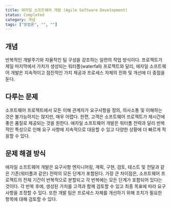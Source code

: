 ```yaml
---
title: 애자일 소프트웨어 개발 (Agile Software Development)
status: Completed
category: 개념
tags: ["방법론", "", ""]
---
```


## 개념

반복적인 개발주기와 자율적인 팀 구성을 강조하는 일련의 작업 방식이다.
프로젝트가 제일 마지막에서 가치가 생성되는 워터폴(waterfall) 프로젝트와 달리,
애자일 소프트웨어 개발은 지속적이고 점진적인 가치 제공과 
프로세스 자체의 진화 및 개선에 더 중점을 둔다.

## 다루는 문제

소프트웨어 프로젝트에서 모든 이해 관계자가 요구사항을 정의, 의사소통 및 이해하는 것은 불가능하지는 않지만, 매우 어렵다. 
한편, 고객은 소프트웨어 프로젝트가 제시간에 좋은 품질로 제공되는 것을 원한다.
애자일 소프트웨어 개발은 워터폴 전략과 달리 반복적인 특성으로 인해 요구 사항에 지속적으로 대응할 수 있고
다양한 상황에 더 빠르게 적응할 수 있다.

## 문제 해결 방식

애자일 소프트웨어 개발은 요구사항 엔지니어링, 계획, 구현, 검토, 테스트 및 전달과 같은 기존(워터폴과 같은) 전략의 모든 단계가 포함된다. 
가장 큰 차이점은, 소프트웨어 프로젝트의 전체 기간이 반복적으로 분할되고 각 반복에는 모든 단계가 포함되어 있다는 것이다.
각 반복 후에, 생성된 가치를 고객과 함께 검토할 수 있고 최종 목표에 따라 요구사항을 조정할 수 있다.
또한 개발 팀은 프로세스 자체를 개선하기 위해 조치가 필요한 항목에 대해 검토할 수 있다.